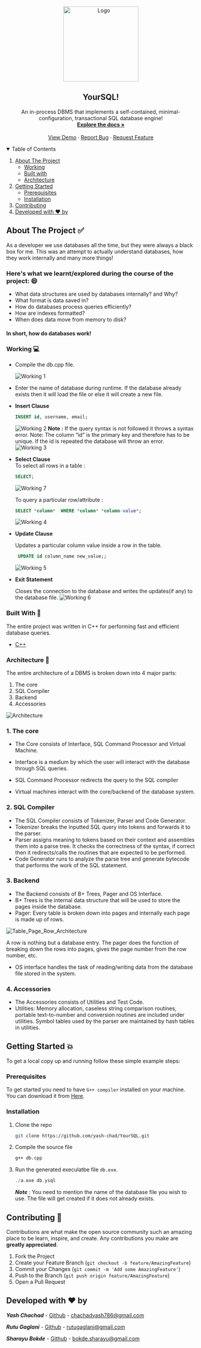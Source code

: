 <!-- PROJECT SHIELDS -->
<!--
*** https://www.markdownguide.org/basic-syntax/#reference-style-links
-->
<!-- PROJECT LOGO -->

<br />
<p align="center">
  <a href="https://github.com/yash-chad/YourSQL/">
    <img src="https://github.com/yash-chad/YourSQL/blob/main/assets/YourSQL_Logo.png?raw=true" alt="Logo" width="200" height="200">
  </a>

  <h2 align="center">YourSQL!</h2>

  <p align="center">
    An in-process DBMS that implements a self-contained, minimal-configuration, transactional SQL database engine!
    <br />
    <a href="https://github.com/yash-chad/YourSQL"><strong>Explore the docs »</strong></a>
    <br />
    <br />
    <a href="https://github.com/yash-chad/YourSQL">View Demo</a>
    ·
    <a href="https://github.com/yash-chad/YourSQL/issues">Report Bug</a>
    ·
    <a href="https://github.com/yash-chad/YourSQL/issues">Request Feature</a>
  </p>
</p>

<!-- TABLE OF CONTENTS -->
<details open="open">
  <summary>Table of Contents</summary>
  <ol>
    <li>
      <a href="#about-the-project-✅">About The Project</a>
       <ul>
        <li><a href="#working-💻">Working</a></li>
      </ul>
       <ul>
        <li><a href="#built-with-🔨">Built with</a></li>
      </ul>
      <ul>
        <li><a href="#architecture-👷">Architecture</a></li>
      </ul>
    </li>
    <li>
      <a href="#getting-started-💥">Getting Started</a>
      <ul>
        <li><a href="#prerequisites">Prerequisites</a></li>
        <li><a href="#installation">Installation</a></li>
      </ul>
    </li>
    <li><a href="#contributing-🤝">Contributing</a></li>
    <li><a href="#developed-with-❤️-by">Developed with ❤️ by</a></li>

  </ol>
</details>

<!-- ABOUT THE PROJECT -->

## About The Project :white_check_mark:

As a developer we use databases all the time, but they were always a black box for me. This was an attempt to actually understand databases, how they work internally and many more things!

### Here's what we learnt/explored during the course of the project: :smile:

- What data structures are used by databases internally? and Why?
- What format is data saved in?
- How do databases process queries efficiently?
- How are indexes formatted?
- When does data move from memory to disk?

#### In short, how do databases work!

### Working :computer:

- Compile the db.cpp file.

  ![Working 1](./assets/Implementation1.PNG)

- Enter the name of database during runtime. If the database already exists then it will load the file or else it will create a new file.

- **Insert Clause**

  ```SQL
  INSERT id, username, email;
  ```

  ![Working 2](./assets/Implementation2.PNG)
  **Note :** If the query syntax is not followed it throws a syntax error.
  Note: The column “id” is the primary key and therefore has to be unique. If the id is repeated the database will throw an error.
  ![Working 3](./assets/Implementation3.PNG)

- **Select Clause**<br/>
  To select all rows in a table :

  ```SQL
  SELECT;
  ```

  ![Working 7](./assets/Implementation7.PNG)

  To query a particular row/attribute :

  ```SQL
  SELECT *column*  WHERE *column* *column-value*;
  ```

  ![Working 4](./assets/Implementation4.PNG)

- **Update Clause**

  Updates a particular column value inside a row in the table.

  ```SQL
   UPDATE id column_name new_value;;
  ```

  ![Working 5](./assets/Implementation5.PNG)

- **Exit Statement**

  Closes the connection to the database and writes the updates(if any) to the database file.
  ![Working 6](./assets/Implementation6.PNG)

### Built With :hammer:

The entire project was written in C++ for performing fast and efficient database queries.

- [C++](https://www.cplusplus.com/)

### Architecture :construction_worker:

The entire architecture of a DBMS is broken down into 4 major parts:

1. The core
2. SQL Compiler
3. Backend
4. Accessories

![Architecture](./assets/Architecture.jpg)

### 1. The core

- The Core consists of Interface, SQL Command Processor and Virtual Machine.

- Interface is a medium by which the user will interact with the database through SQL
  queries.
- SQL Command Processor redirects the query to the SQL compiler
- Virtual machines interact with the core/backend of the database system.

### 2. SQL Compiler

- The SQL Compiler consists of Tokenizer, Parser and Code Generator.
- Tokenizer breaks the inputted SQL query into tokens and forwards it to the parser.
- Parser assigns meaning to tokens based on their context and assembles them into a parse
  tree. It checks the correctness of the syntax, if correct then it redirects/calls the routines that
  are expected to be performed.
- Code Generator runs to analyze the parse tree and generate bytecode that performs the
  work of the SQL statement.

### 3. Backend

- The Backend consists of B+ Trees, Pager and OS Interface.
- B+ Trees is the internal data structure that will be used to store the pages inside the
  database.
- Pager: Every table is broken down into pages and internally each page is made up of rows.

![Table_Page_Row_Architecture](./assets/Table_Page_Row_Architecture.png)

A row is nothing but a database entry. The pager does the function of breaking down the
rows into pages, gives the page number from the row number, etc.

- OS interface handles the task of reading/writing data from the database file stored in the
  system.

### 4. Accessories

- The Accessories consists of Utilities and Test Code.
- Utilities: Memory allocation, caseless string comparison routines, portable text-to-number
  and conversion routines are included under utilities. Symbol tables used by the parser are
  maintained by hash tables in utilities.

<!-- GETTING STARTED -->

## Getting Started :boom:

To get a local copy up and running follow these simple example steps:

### Prerequisites

To get started you need to have `G++ compiler` installed on your machine. You can download it from [Here](https://sourceforge.net/projects/mingw-w64/).

<!-- - npm
  ```sh
  npm install npm@latest -g
  ``` -->

### Installation

1. Clone the repo
   ```sh
   git clone https://github.com/yash-chad/YourSQL.git
   ```
2. Compile the source file
   ```sh
   g++ db.cpp
   ```
3. Run the generated execulatbe file `db.exe`.
   ```cpp
   ./a.exe db.ysql
   ```
   **_Note_** : You need to mention the name of the database file you wish to use. The file will get created if it does not already exists.

<!-- CONTRIBUTING -->

## Contributing :handshake:

Contributions are what make the open source community such an amazing place to be learn, inspire, and create. Any contributions you make are **greatly appreciated**.

1. Fork the Project
2. Create your Feature Branch (`git checkout -b feature/AmazingFeature`)
3. Commit your Changes (`git commit -m 'Add some AmazingFeature'`)
4. Push to the Branch (`git push origin feature/AmazingFeature`)
5. Open a Pull Request

<!-- CONTACT -->

## Developed with :heart: by

**_Yash Chachad_** - [Github](https://github.com/yash-chad) - chachadyash786@gmail.com

**_Rutu Gaglani_** - [Github](https://github.com/rutugaglani) - rutugaglani@gmail.com

**_Sharayu Bokde_** - [Github](https://github.com/SharayuBokde) - bokde.sharayu@gmail.com
